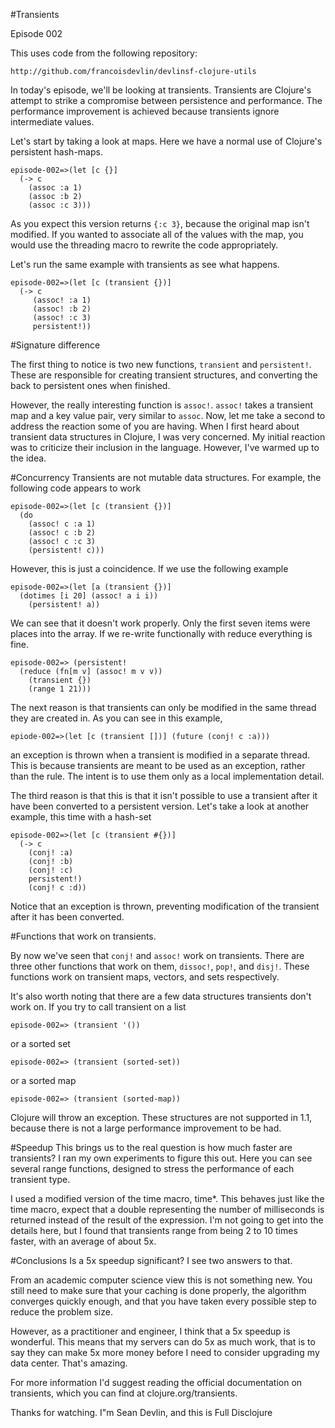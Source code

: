 #Transients

Episode 002

This uses code from the following repository:

	http://github.com/francoisdevlin/devlinsf-clojure-utils

In today's episode, we'll be looking at transients.  Transients are Clojure's attempt
to strike a compromise between persistence and performance.  The performance improvement
is achieved because transients ignore intermediate values.

Let's start by taking a look at maps.  Here we have a normal use of Clojure's persistent 
hash-maps.  

	episode-002=>(let [c {}]
	  (-> c
	    (assoc :a 1)
	    (assoc :b 2)
	    (assoc :c 3)))
	
As you expect this version returns `{:c 3}`, because the original map isn't modified.  If you
wanted to associate all of the values with the map, you would use the threading macro to
rewrite the code appropriately.

Let's run the same example with transients as see what happens.

	episode-002=>(let [c (transient {})]
      (-> c
     	 (assoc! :a 1)
     	 (assoc! :b 2)
     	 (assoc! :c 3)
         persistent!))
	
#Signature difference

The first thing to notice is two new functions, `transient` and `persistent!`. These are responsible
for creating transient structures, and converting the back to persistent ones when finished.

However, the really interesting function is `assoc!`.  `assoc!` takes a transient map and a key value
pair, very similar to `assoc`.  Now, let me take a second to address the reaction some of you are
having.  When I first heard about transient data structures in Clojure, I was very concerned.  My initial
reaction was to criticize their inclusion in the language.  However, I've warmed up to the idea.

#Concurrency
Transients are not mutable data structures.  For example, the following code appears to work

	episode-002=>(let [c (transient {})]
  	  (do
    	(assoc! c :a 1)
    	(assoc! c :b 2)
    	(assoc! c :c 3)
    	(persistent! c)))

However, this is just a coincidence.  If we use the following example 

	episode-002=>(let [a (transient {})] 
  	  (dotimes [i 20] (assoc! a i i))
  		(persistent! a))

We can see that it doesn't work properly.  Only the first seven items were places into the array.  If
we re-write functionally with reduce everything is fine.

	episode-002=> (persistent! 
 	  (reduce (fn[m v] (assoc! m v v))
	 	(transient {})
	 	(range 1 21)))

The next reason is that transients can only be modified in the same thread they are created in.  As
you can see in this example, 

	epiode-002=>(let [c (transient [])] (future (conj! c :a)))

an exception is thrown when a transient is modified in a separate thread.  This is because
transients are meant to be used as an exception, rather than the rule.  The intent is to use them
only as a local implementation detail.  

The third reason is that this is that it isn't possible to use a transient after it have been converted to
a persistent version.  Let's take a look at another example, this time with a hash-set

	episode-002=>(let [c (transient #{})]
  	  (-> c
 	 	(conj! :a)
 	 	(conj! :b)
 	 	(conj! :c)
     	persistent!)
		(conj! c :d))
		
Notice that an exception is thrown, preventing modification of the transient after it has been converted.

#Functions that work on transients.

By now we've seen that `conj!` and `assoc!` work on transients.  There are three other functions that work on them,
`dissoc!`, `pop!`, and `disj!`.  These functions work on transient maps, vectors, and sets respectively.

It's also worth noting that there are a few data structures transients don't work on.  If you try to call transient
on a list

	episode-002=> (transient '())
	
or a sorted set

	episode-002=> (transient (sorted-set))
	
or a sorted map

	episode-002=> (transient (sorted-map))
	
Clojure will throw an exception.  These structures are not supported in 1.1, because there is not a large performance
improvement to be had.

#Speedup
This brings us to the real question is how much faster are transients?  I ran my own experiments to
figure this out.  Here you can see several range functions, designed to stress the performance of each
transient type.

I used a modified version of the time macro, time*.  This behaves
just like the time macro, expect that a double representing the number of milliseconds is
returned instead of the result of the expression.  I'm not going to get
into the details here, but I found that transients range from being 2 to 10 times faster,
with an average of about 5x.  

#Conclusions
Is a 5x speedup significant?  I see two answers to that.

From an academic computer science view this is not something new.  You still need to make
sure that your caching is done properly, the algorithm converges quickly enough, and that
you have taken every possible step to reduce the problem size.

However, as a practitioner and engineer,  I think that a 5x speedup is wonderful.  This means
that my servers can do 5x as much work, that is to say they can make 5x more money before I need
to consider upgrading my data center.  That's amazing.

For more information I'd suggest reading the official documentation on transients, which you can find 
at clojure.org/transients.

Thanks for watching.  I"m Sean Devlin, and this is Full Disclojure